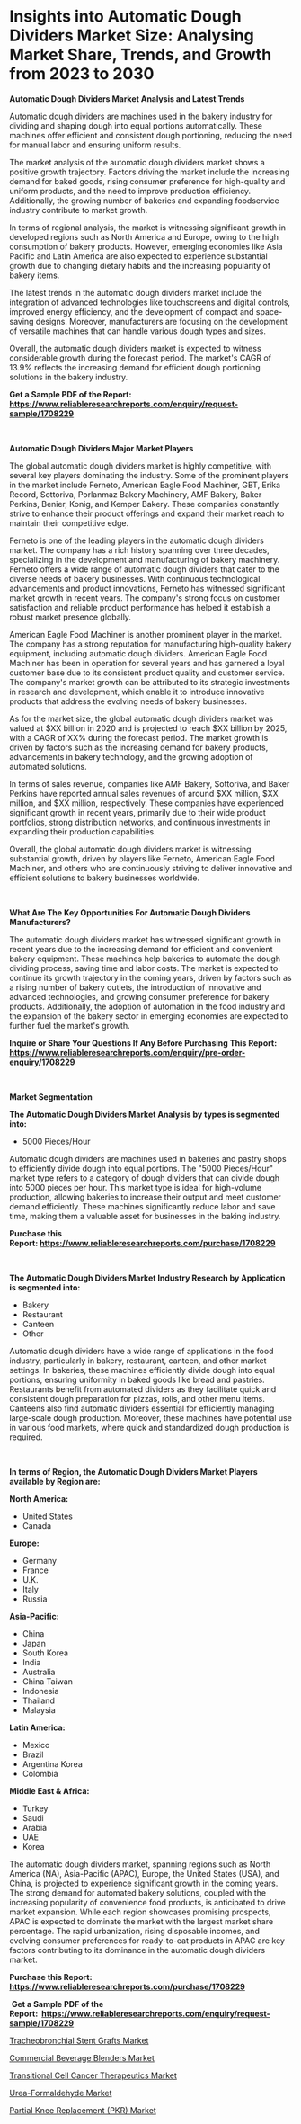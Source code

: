 <p><h1>Insights into Automatic Dough Dividers Market Size: Analysing Market Share, Trends, and Growth from 2023 to 2030</h1></p><p><strong>Automatic Dough Dividers Market Analysis and Latest Trends</strong></p>
<p><p>Automatic dough dividers are machines used in the bakery industry for dividing and shaping dough into equal portions automatically. These machines offer efficient and consistent dough portioning, reducing the need for manual labor and ensuring uniform results.</p><p>The market analysis of the automatic dough dividers market shows a positive growth trajectory. Factors driving the market include the increasing demand for baked goods, rising consumer preference for high-quality and uniform products, and the need to improve production efficiency. Additionally, the growing number of bakeries and expanding foodservice industry contribute to market growth.</p><p>In terms of regional analysis, the market is witnessing significant growth in developed regions such as North America and Europe, owing to the high consumption of bakery products. However, emerging economies like Asia Pacific and Latin America are also expected to experience substantial growth due to changing dietary habits and the increasing popularity of bakery items.</p><p>The latest trends in the automatic dough dividers market include the integration of advanced technologies like touchscreens and digital controls, improved energy efficiency, and the development of compact and space-saving designs. Moreover, manufacturers are focusing on the development of versatile machines that can handle various dough types and sizes.</p><p>Overall, the automatic dough dividers market is expected to witness considerable growth during the forecast period. The market's CAGR of 13.9% reflects the increasing demand for efficient dough portioning solutions in the bakery industry.</p></p>
<p><strong>Get a Sample PDF of the Report:&nbsp; <a href="https://www.reliableresearchreports.com/enquiry/request-sample/1708229">https://www.reliableresearchreports.com/enquiry/request-sample/1708229</a></strong></p>
<p>&nbsp;</p>
<p><strong>Automatic Dough Dividers Major Market Players</strong></p>
<p><p>The global automatic dough dividers market is highly competitive, with several key players dominating the industry. Some of the prominent players in the market include Ferneto, American Eagle Food Machiner, GBT, Erika Record, Sottoriva, Porlanmaz Bakery Machinery, AMF Bakery, Baker Perkins, Benier, Konig, and Kemper Bakery. These companies constantly strive to enhance their product offerings and expand their market reach to maintain their competitive edge.</p><p>Ferneto is one of the leading players in the automatic dough dividers market. The company has a rich history spanning over three decades, specializing in the development and manufacturing of bakery machinery. Ferneto offers a wide range of automatic dough dividers that cater to the diverse needs of bakery businesses. With continuous technological advancements and product innovations, Ferneto has witnessed significant market growth in recent years. The company's strong focus on customer satisfaction and reliable product performance has helped it establish a robust market presence globally.</p><p>American Eagle Food Machiner is another prominent player in the market. The company has a strong reputation for manufacturing high-quality bakery equipment, including automatic dough dividers. American Eagle Food Machiner has been in operation for several years and has garnered a loyal customer base due to its consistent product quality and customer service. The company's market growth can be attributed to its strategic investments in research and development, which enable it to introduce innovative products that address the evolving needs of bakery businesses.</p><p>As for the market size, the global automatic dough dividers market was valued at $XX billion in 2020 and is projected to reach $XX billion by 2025, with a CAGR of XX% during the forecast period. The market growth is driven by factors such as the increasing demand for bakery products, advancements in bakery technology, and the growing adoption of automated solutions.</p><p>In terms of sales revenue, companies like AMF Bakery, Sottoriva, and Baker Perkins have reported annual sales revenues of around $XX million, $XX million, and $XX million, respectively. These companies have experienced significant growth in recent years, primarily due to their wide product portfolios, strong distribution networks, and continuous investments in expanding their production capabilities.</p><p>Overall, the global automatic dough dividers market is witnessing substantial growth, driven by players like Ferneto, American Eagle Food Machiner, and others who are continuously striving to deliver innovative and efficient solutions to bakery businesses worldwide.</p></p>
<p>&nbsp;</p>
<p><strong>What Are The Key Opportunities For Automatic Dough Dividers Manufacturers?</strong></p>
<p><p>The automatic dough dividers market has witnessed significant growth in recent years due to the increasing demand for efficient and convenient bakery equipment. These machines help bakeries to automate the dough dividing process, saving time and labor costs. The market is expected to continue its growth trajectory in the coming years, driven by factors such as a rising number of bakery outlets, the introduction of innovative and advanced technologies, and growing consumer preference for bakery products. Additionally, the adoption of automation in the food industry and the expansion of the bakery sector in emerging economies are expected to further fuel the market's growth.</p></p>
<p><strong>Inquire or Share Your Questions If Any Before Purchasing This Report: <a href="https://www.reliableresearchreports.com/enquiry/pre-order-enquiry/1708229">https://www.reliableresearchreports.com/enquiry/pre-order-enquiry/1708229</a></strong></p>
<p>&nbsp;</p>
<p><strong>Market Segmentation</strong></p>
<p><strong>The Automatic Dough Dividers Market Analysis by types is segmented into:</strong></p>
<p><ul><li>5000 Pieces/Hour</li></ul></p>
<p><p>Automatic dough dividers are machines used in bakeries and pastry shops to efficiently divide dough into equal portions. The "5000 Pieces/Hour" market type refers to a category of dough dividers that can divide dough into 5000 pieces per hour. This market type is ideal for high-volume production, allowing bakeries to increase their output and meet customer demand efficiently. These machines significantly reduce labor and save time, making them a valuable asset for businesses in the baking industry.</p></p>
<p><strong>Purchase this Report:&nbsp;<a href="https://www.reliableresearchreports.com/purchase/1708229">https://www.reliableresearchreports.com/purchase/1708229</a></strong></p>
<p>&nbsp;</p>
<p><strong>The Automatic Dough Dividers Market Industry Research by Application is segmented into:</strong></p>
<p><ul><li>Bakery</li><li>Restaurant</li><li>Canteen</li><li>Other</li></ul></p>
<p><p>Automatic dough dividers have a wide range of applications in the food industry, particularly in bakery, restaurant, canteen, and other market settings. In bakeries, these machines efficiently divide dough into equal portions, ensuring uniformity in baked goods like bread and pastries. Restaurants benefit from automated dividers as they facilitate quick and consistent dough preparation for pizzas, rolls, and other menu items. Canteens also find automatic dividers essential for efficiently managing large-scale dough production. Moreover, these machines have potential use in various food markets, where quick and standardized dough production is required.</p></p>
<p>&nbsp;</p>
<p><strong>In terms of Region, the Automatic Dough Dividers Market Players available by Region are:</strong></p>
<p>
    <p> <strong> North America: </strong>
        <ul>
            <li>United States</li>
            <li>Canada</li>
        </ul>
        </p> 
    <p> <strong> Europe: </strong>
        <ul>
            <li>Germany</li>
            <li>France</li>
            <li>U.K.</li>
            <li>Italy</li>
            <li>Russia</li>
        </ul>
        </p> 
    <p> <strong> Asia-Pacific: </strong>
        <ul>
            <li>China</li>
            <li>Japan</li>
            <li>South Korea</li>
            <li>India</li>
            <li>Australia</li>
            <li>China Taiwan</li>
            <li>Indonesia</li>
            <li>Thailand</li>
            <li>Malaysia</li>
        </ul>
        </p> 
    <p> <strong> Latin America: </strong>
        <ul>
            <li>Mexico</li>
            <li>Brazil</li>
            <li>Argentina Korea</li>
            <li>Colombia</li>
        </ul>
        </p> 
    <p> <strong> Middle East & Africa: </strong>
        <ul>
            <li>Turkey</li>
            <li>Saudi</li>
            <li>Arabia</li>
            <li>UAE</li>
            <li>Korea</li>
        </ul>
    </p>
    </p>
<p><p>The automatic dough dividers market, spanning regions such as North America (NA), Asia-Pacific (APAC), Europe, the United States (USA), and China, is projected to experience significant growth in the coming years. The strong demand for automated bakery solutions, coupled with the increasing popularity of convenience food products, is anticipated to drive market expansion. While each region showcases promising prospects, APAC is expected to dominate the market with the largest market share percentage. The rapid urbanization, rising disposable incomes, and evolving consumer preferences for ready-to-eat products in APAC are key factors contributing to its dominance in the automatic dough dividers market.</p></p>
<p><strong>Purchase this Report: <a href="https://www.reliableresearchreports.com/purchase/1708229">https://www.reliableresearchreports.com/purchase/1708229</a></strong></p>
<p>&nbsp;<strong>Get a Sample PDF of the Report:&nbsp;&nbsp;<a href="https://www.reliableresearchreports.com/enquiry/request-sample/1708229">https://www.reliableresearchreports.com/enquiry/request-sample/1708229</a></strong></p>
<p><strong></strong></p>
<p><p><a href="https://www.linkedin.com/pulse/tracheobronchial-stent-grafts-market-insights-players-forecast-aygce/">Tracheobronchial Stent Grafts Market</a></p><p><a href="https://medium.com/@mikeflatley6362/commercial-beverage-blenders-market-size-and-market-trends-complete-industry-overview-2023-to-488fecc580c1">Commercial Beverage Blenders Market</a></p><p><a href="https://www.linkedin.com/pulse/transitional-cell-cancer-therapeutics-market-challenges-utzve/">Transitional Cell Cancer Therapeutics Market</a></p><p><a href="https://medium.com/@briaabshire64/urea-formaldehyde-market-analysis-and-sze-forecasted-for-period-from-2023-to-2030-bbc4fe29b299">Urea-Formaldehyde Market</a></p><p><a href="https://www.linkedin.com/pulse/partial-knee-replacement-pkr-market-research-report-33lye/">Partial Knee Replacement (PKR) Market</a></p></p>